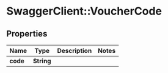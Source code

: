 # SwaggerClient::VoucherCode

## Properties
Name | Type | Description | Notes
------------ | ------------- | ------------- | -------------
**code** | **String** |  | 


